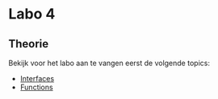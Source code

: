 # Labo 4

## Theorie

Bekijk voor het labo aan te vangen eerst de volgende topics:

* [Interfaces](../../nodejs-+-typescript/type-systeem/interfaces.md)
* [Functions](../../nodejs-+-typescript/type-systeem/functions.md)



